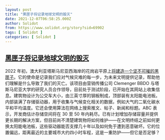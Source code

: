 ```yaml
---
layout: post
title: "黑匣子将记录地球文明的毁灭"
date: 2021-12-07T06:58:25.000Z
author: Solidot
from: https://www.solidot.org/story?sid=69902
tags: [ Solidot ]
categories: [ Solidot ]
---
```

<!--1638860305000-->
[黑匣子将记录地球文明的毁灭](https://www.solidot.org/story?sid=69902)
------

<div>
2022 年初，澳大利亚塔斯马尼亚西海岸的花岗岩平原上<a href="https://www.abc.net.au/news/science/2021-12-06/climate-change-earth-black-box-recorder/100621778" target="_blank">将建造一个坚不可摧的黑匣子</a>。它的使命是记录我们应对气候灾难的每一步，为未来文明提供记录，帮助他们理解是什么导致了我们的灭亡。该项目由营销传播公司 Clemenger BBDO 与塔斯马尼亚大学的研究人员合作领导，目前处于测试阶段，已开始在其网站上收集信息。建筑物设计为公交车大小，由三英寸厚的钢板制成，顶部装有太阳能电池板。内部装满了存储驱动器，用于收集与气候变化相关的数据，例如大气的二氧化碳水平和平均温度。它还会使用算法在网络上搜索推文、帖子、新闻和标题。ABC 表示，开发商估计存储空间将在 30 至 50 年内耗尽。已有计划增加存储容量并提供更长期的解决方案，但目前尚不清楚建筑物将如何维护——在文明终结之前如何更换太阳能电池板，这些驱动器能否支撑几十年以及如何免于遭到恶意破坏。它的位置偏远，距离最近的主要城市大约四小时车程，这是一重防护——但它是否足够？
</div>
